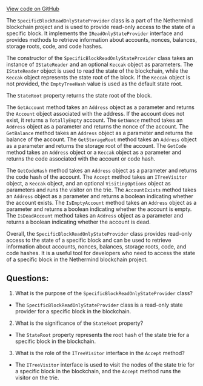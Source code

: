 [View code on GitHub](https://github.com/nethermindeth/nethermind/Nethermind.Blockchain/SpecificBlockReadOnlyStateProvider.cs)

The `SpecificBlockReadOnlyStateProvider` class is a part of the Nethermind blockchain project and is used to provide read-only access to the state of a specific block. It implements the `IReadOnlyStateProvider` interface and provides methods to retrieve information about accounts, nonces, balances, storage roots, code, and code hashes.

The constructor of the `SpecificBlockReadOnlyStateProvider` class takes an instance of `IStateReader` and an optional `Keccak` object as parameters. The `IStateReader` object is used to read the state of the blockchain, while the `Keccak` object represents the state root of the block. If the `Keccak` object is not provided, the `EmptyTreeHash` value is used as the default state root.

The `StateRoot` property returns the state root of the block.

The `GetAccount` method takes an `Address` object as a parameter and returns the `Account` object associated with the address. If the account does not exist, it returns a `TotallyEmpty` account. The `GetNonce` method takes an `Address` object as a parameter and returns the nonce of the account. The `GetBalance` method takes an `Address` object as a parameter and returns the balance of the account. The `GetStorageRoot` method takes an `Address` object as a parameter and returns the storage root of the account. The `GetCode` method takes an `Address` object or a `Keccak` object as a parameter and returns the code associated with the account or code hash.

The `GetCodeHash` method takes an `Address` object as a parameter and returns the code hash of the account. The `Accept` method takes an `ITreeVisitor` object, a `Keccak` object, and an optional `VisitingOptions` object as parameters and runs the visitor on the trie. The `AccountExists` method takes an `Address` object as a parameter and returns a boolean indicating whether the account exists. The `IsEmptyAccount` method takes an `Address` object as a parameter and returns a boolean indicating whether the account is empty. The `IsDeadAccount` method takes an `Address` object as a parameter and returns a boolean indicating whether the account is dead.

Overall, the `SpecificBlockReadOnlyStateProvider` class provides read-only access to the state of a specific block and can be used to retrieve information about accounts, nonces, balances, storage roots, code, and code hashes. It is a useful tool for developers who need to access the state of a specific block in the Nethermind blockchain project.
## Questions: 
 1. What is the purpose of the `SpecificBlockReadOnlyStateProvider` class?
- The `SpecificBlockReadOnlyStateProvider` class is a read-only state provider for a specific block in the blockchain.

2. What is the significance of the `StateRoot` property?
- The `StateRoot` property represents the root hash of the state trie for a specific block in the blockchain.

3. What is the role of the `ITreeVisitor` interface in the `Accept` method?
- The `ITreeVisitor` interface is used to visit the nodes of the state trie for a specific block in the blockchain, and the `Accept` method runs the visitor on the trie.